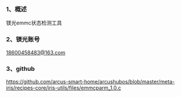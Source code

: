 ### 1、概述

镁光emmc状态检测工具

### 2、镁光账号

18600458483@163.com

### 3、github

https://github.com/arcus-smart-home/arcushubos/blob/master/meta-iris/recipes-core/iris-utils/files/emmcparm_1.0.c